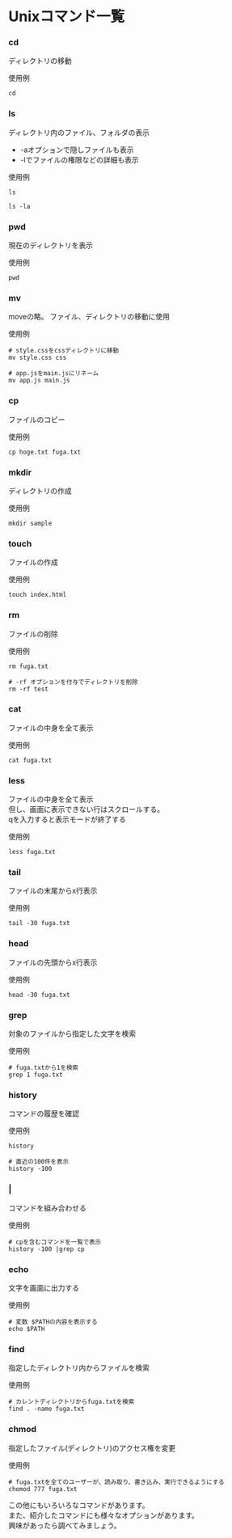 # Unixコマンド一覧


### cd
ディレクトリの移動

使用例
```
cd 
```


### ls
ディレクトリ内のファイル、フォルダの表示  
- -aオプションで隠しファイルも表示
- -lでファイルの権限などの詳細も表示  
 
使用例
```
ls

ls -la 
```


### pwd
現在のディレクトリを表示 
 
使用例
```
pwd
```


### mv
moveの略。
ファイル、ディレクトリの移動に使用
 
使用例
```
# style.cssをcssディレクトリに移動
mv style.css css

# app.jsをmain.jsにリネーム
mv app.js main.js
```


### cp
ファイルのコピー  

使用例
```
cp hoge.txt fuga.txt
```


### mkdir
ディレクトリの作成

使用例
```
mkdir sample
```


### touch
ファイルの作成

使用例
```
touch index.html
```


### rm
ファイルの削除

使用例
```
rm fuga.txt

# -rf オプションを付与でディレクトリを削除
rm -rf test
```


### cat
ファイルの中身を全て表示

使用例
```
cat fuga.txt
```


### less
ファイルの中身を全て表示  
但し、画面に表示できない行はスクロールする。  
qを入力すると表示モードが終了する

使用例
```
less fuga.txt
```


### tail
ファイルの末尾からx行表示

使用例
```
tail -30 fuga.txt
```


### head
ファイルの先頭からx行表示

使用例
```
head -30 fuga.txt
```


### grep
対象のファイルから指定した文字を検索

使用例
```
# fuga.txtから1を検索
grep 1 fuga.txt
```


### history
コマンドの履歴を確認

使用例
```
history

# 直近の100件を表示
history -100

```


### |
コマンドを組み合わせる

使用例
```
# cpを含むコマンドを一覧で表示
history -100 |grep cp

```

### echo
文字を画面に出力する

使用例
```
# 変数 $PATHの内容を表示する
echo $PATH
```

### find
指定したディレクトリ内からファイルを検索

使用例
```
# カレントディレクトリからfuga.txtを検索
find . -name fuga.txt

```

### chmod
指定したファイル(ディレクトリ)のアクセス権を変更

使用例
```
# fuga.txtを全てのユーザーが、読み取り、書き込み、実行できるようにする
chomod 777 fuga.txt
```

この他にもいろいろなコマンドがあります。  
また、紹介したコマンドにも様々なオプションがあります。  
興味があったら調べてみましょう。  
